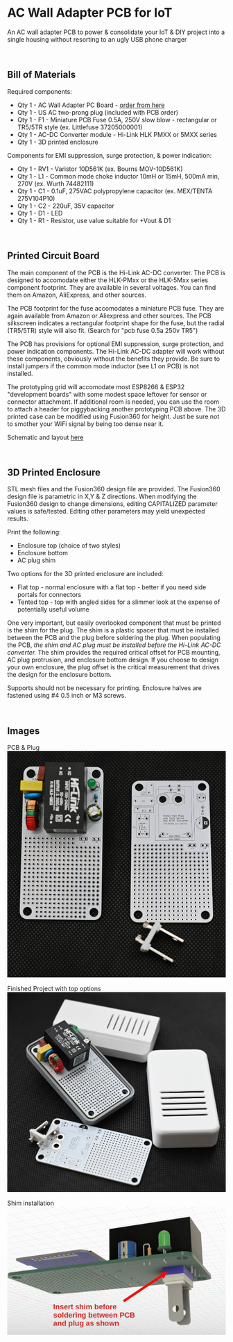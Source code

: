 # AC Wall Adapter PCB for IoT
An AC wall adapter PCB to power &amp; consolidate your IoT & DIY project into a single housing without resorting to an ugly USB phone charger

<br>

## Bill of Materials



Required components:
- Qty 1 - AC Wall Adapter PC Board - [order from here](https://www.tindie.com/products/shencentral/ac-wall-adapter-pcb-for-iot-projects-us-plug/)
- Qty 1 - US AC two-prong plug (included with PCB order)
- Qty 1 - F1 - Miniature PCB Fuse 0.5A, 250V slow blow - rectangular or TR5/5TR style (ex. Littlefuse 37205000001)
- Qty 1 - AC-DC Converter module - Hi-Link HLK PMXX or 5MXX series
- Qty 1 - 3D printed enclosure

  
Components for EMI suppression, surge protection, & power indication:
- Qty 1 - RV1 - Varistor 10D561K (ex. Bourns MOV-10D561K)
- Qty 1 - L1 - Common mode choke inductor 10mH or 15mH, 500mA min, 270V (ex. Wurth 74482111)
- Qty 1 - C1 - 0.1uF, 275VAC polypropylene capacitor (ex. MEX/TENTA 275V104P10)
- Qty 1 - C2 - 220uF, 35V capacitor
- Qty 1 - D1 - LED
- Qty 1 - R1 - Resistor, use value suitable for +Vout & D1


<br>

## Printed Circuit Board

The main component of the PCB is the Hi-Link AC-DC converter.  The PCB is designed to accomodate either the HLK-PMxx or the HLK-5Mxx series component footprint.  They are available in several voltages.  You can find them on Amazon, AliExpress, and other sources.

The PCB footprint for the fuse accomodates a miniature PCB fuse.  They are again available from Amazon or Aliexpress and other sources.  The PCB silkscreen indicates a rectangular footprint shape for the fuse, but the radial (TR5/5TR) style will also fit.  (Search for "pcb fuse 0.5a 250v TR5")

The PCB has provisions for optional EMI suppression, surge protection, and power indication components.  The Hi-Link AC-DC adapter will work without these components, obviously without the benefits they provide.  Be sure to install jumpers if the common mode inductor (see L1 on PCB) is not installed.

The prototyping grid will accomodate most ESP8266 & ESP32 "development boards" with some modest space leftover for sensor or connector attachment.  If additional room is needed, you can use the room to attach a header for piggybacking another prototyping PCB above.  The 3D printed case can be modified using Fusion360 for height.  Just be sure not to smother your WiFi signal by being too dense near it.

Schematic and layout [here](https://github.com/heyitsyang/AC-Wall-Adapter-PCB/tree/main/Schematic_and_Layout)


<br>

## 3D Printed Enclosure

STL mesh files and the Fusion360 design file are provided.  The Fusion360 design file is parametric in X,Y & Z directions.  When modifying the Fusion360 design to change dimensions, editing CAPITALIZED parameter values is safe/tested.  Editing other parameters may yield unexpected results.

Print the following:
- Enclosure top (choice of two styles)
- Enclosure bottom
- AC plug shim

Two options for the 3D printed enclosure are included:
- Flat top - normal enclosure with a flat top - better if you need side portals for connectors
- Tented top - top with angled sides for a slimmer look at the expense of potentially useful volume

One very important, but easily overlooked component that must be printed is the shim for the plug.  The shim is a plastic spacer that must be installed between the PCB and the plug before soldering the plug.  When populating the PCB, *the shim and AC plug must be installed before the Hi-Link AC-DC converter.*  The shim provides the required critical offset for PCB mounting, AC plug protrusion, and enclosure bottom design.  If you choose to design your own enclosure, the plug offset is the critical measurement that drives the design for the enclosure bottom.

Supports should not be necessary for printing.  Enclosure halves are fastened using #4 0.5 inch or M3 screws.

<br>

## Images

PCB & Plug
![PCB](images/stuffed_notstuffed.jpg)

Finished Project with top options
![Finished](images/finished_with_top_options.jpg)

Shim installation
![Shim installation](3D_Printed_Enclosure/images/spacer_shim_placement.jpg)